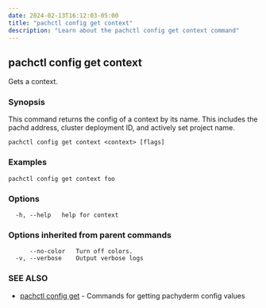 ```yaml
---
date: 2024-02-13T16:12:03-05:00
title: "pachctl config get context"
description: "Learn about the pachctl config get context command"
---
```


## pachctl config get context

Gets a context.

### Synopsis

This command returns the config of a context by its name. This includes the pachd address, cluster deployment ID, and actively set project name.

```
pachctl config get context <context> [flags]
```

### Examples

```
pachctl config get context foo
```

### Options

```
  -h, --help   help for context
```

### Options inherited from parent commands

```
      --no-color   Turn off colors.
  -v, --verbose    Output verbose logs
```

### SEE ALSO

* [pachctl config get](../pachctl_config_get)	 - Commands for getting pachyderm config values

